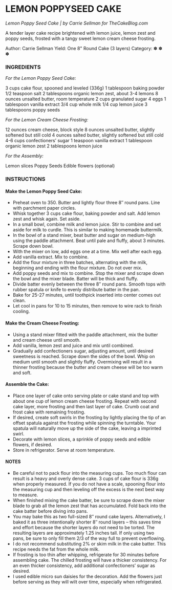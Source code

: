 # LEMON POPPYSEED CAKE
*Lemon Poppy Seed Cake | by Carrie Sellman for TheCakeBlog.com*

A tender layer cake recipe brightened with lemon juice, lemon zest and poppy seeds, frosted with a tangy sweet lemon cream cheese frosting.

Author: Carrie Sellman 
Yield: One 8" Round Cake (3 layers) Category: ✽ ✽ ✽

### INGREDIENTS
*For the Lemon Poppy Seed Cake:*

3 cups cake flour, spooned and leveled (336g)
1 tablespoon baking powder
1/2 teaspoon salt
2 tablespoons organic lemon zest, about 3-4 lemons
8 ounces unsalted butter, room temperature
2 cups granulated sugar
4 eggs
1 tablespoon vanilla extract
3/4 cup whole milk
1/4 cup lemon juice
3 tablespoons poppy seeds

*For the Lemon Cream Cheese Frosting:*

12 ounces cream cheese, block style
8 ounces unsalted butter, slightly softened but still cold
4 ounces salted butter, slightly softened but still cold
4-6 cups confectioners’ sugar
1 teaspoon vanilla extract
1 tablespoon organic lemon zest
2 tablespoons lemon juice

*For the Assembly:*

Lemon slices
Poppy Seeds
Edible flowers (optional)

### INSTRUCTIONS

#### Make the Lemon Poppy Seed Cake:

* Preheat oven to 350. Butter and lightly flour three 8″ round pans. Line with parchment paper circles.
* Whisk together 3 cups cake flour, baking powder and salt. Add lemon zest and whisk again. Set aside.
* In a small bowl, combine milk and lemon juice.  Stir to combine and set aside for milk to curdle.  This is similar to making homemade buttermilk.
* In the bowl of a stand mixer, beat butter and sugar on medium-high using the paddle attachment.  Beat until pale and fluffy, about 3 minutes. Scrape down bowl.
* With the mixer on low, add eggs one at a time.  Mix well after each egg.
* Add vanilla extract.  Mix to combine.
* Add the flour mixture in three batches, alternating with the milk, beginning and ending with the flour mixture.  Do not over mix.
* Add poppy seeds and mix to combine. Stop the mixer and scrape down the bowl and the mixer blade. Batter will be thick and fluffy.
* Divide batter evenly between the three 8″ round pans. Smooth tops with rubber spatula or knife to evenly distribute batter in the pan.
* Bake for 25-27 minutes, until toothpick inserted into center comes out clean.
* Let cool in pans for 10 to 15 minutes, then remove to wire rack to finish cooling.

#### Make the Cream Cheese Frosting:

* Using a stand mixer fitted with the paddle attachment, mix the butter and cream cheese until smooth.
* Add vanilla, lemon zest and juice and mix until combined.
* Gradually add confectioners sugar, adjusting amount, until desired sweetness is reached. Scrape down the sides of the bowl. Whip on medium until smooth and slightly fluffy. Overmixing will result in a thinner frosting because the butter and cream cheese will be too warm and soft.

#### Assemble the Cake:

* Place one layer of cake onto serving plate or cake stand and top with about one cup of lemon cream cheese frosting.  Repeat with second cake layer, more frosting and then last layer of cake.  Crumb coat and frost cake with remaining frosting.
* If desired, create soft swirls in the frosting by lightly placing the tip of an offset spatula against the frosting while spinning the turntable. Your spatula will naturally move up the side of the cake, leaving a imprinted swirl.
* Decorate with lemon slices, a sprinkle of poppy seeds and edible flowers, if desired.
* Store in refrigerator.  Serve at room temperature.

#### NOTES
 
* Be careful not to pack flour into the measuring cups. Too much flour can result is a heavy and overly dense cake. 3 cups of cake flour is 336g when properly measured. If you do not have a scale, spooning flour into the measuring cup and then leveling off the excess is the next best way to measure.
* When finished mixing the cake batter, be sure to scrape down the mixer blade to grab all the lemon zest that has accumulated. Fold back into the cake batter before diving into pans.
* You may bake this as two full-sized 8″ round cake layers. Alternatively, I baked it as three intentionally shorter 8″ round layers – this saves time and effort because the shorter layers do not need to be torted. The resulting layers are approximately 1.25 inches tall. If only using two pans, be sure to only fill them 2/3 of the way full to prevent overflowing.
* I do not recommend substituting 2% or skim milk in the cake batter. This recipe needs the fat from the whole milk.
* If frosting is too thin after whipping, refrigerate for 30 minutes before assembling cake.  The chilled frosting will have a thicker consistency.  For an even thicker consistency, add additional confectioners’ sugar as desired.
* I used edible micro sun daisies for the decoration. Add the flowers just before serving as they will wilt over time, especially when refrigerated.
